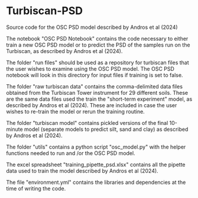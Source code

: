 # Turbiscan-PSD
Source code for the OSC PSD model described by Andros et al (2024)

The notebook "OSC PSD Notebook" contains the code necessary to either train a new OSC PSD model or to predict the PSD of the samples run on the Turbiscan, as described by Andros et al (2024).

The folder "run files" should be used as a repository for turbiscan files that the user wishes to examine using the OSC PSD model. The OSC PSD notebook will look in this directory for input files if training is set to false.

The folder "raw turbiscan data" contains the comma-delimited data files obtained from the Turbiscan Tower instrument for 29 different soils. These are the same data files used the train the "short-term experiment" model, as described by Andros et al (2024). These are included in case the user wishes to re-train the model or rerun the training routine.

The folder "turbiscan model" contains pickled versions of the final 10-minute model (separate models to predict silt, sand and clay) as described by Andros et al (2024).

The folder "utils" contains a python script "osc_model.py" with the helper functions needed to run and /or the OSC PSD model.

The excel spreadsheet "training_pipette_psd.xlsx" contains all the pipette data used to train the model described by Andros et al (2024). 

The file "environment.yml" contains the libraries and dependencies at the time of writing the code.
